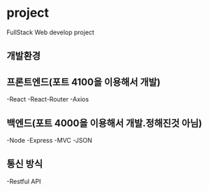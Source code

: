 # project
FullStack Web develop project


<!--##이 두개면 다음 단락으로 구분할수 있음-->
## 개발환경


## 프론트엔드(포트 4100을 이용해서 개발)
-React
-React-Router
-Axios



## 백엔드(포트 4000을 이용해서 개발.정해진것 아님)
-Node
-Express
-MVC
-JSON



## 통신 방식
-Restful API



